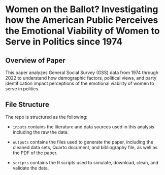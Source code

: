 # Women on the Ballot? Investigating how the American Public Perceives the Emotional Viability of Women to Serve in Politics since 1974

## Overview of Paper
This paper analyzes General Social Survey (GSS) data from 1974 through 2022 to understand how demographic factors, political views, and party identification impact perceptions of the emotional viability of women to serve in politics.

## File Structure

The repo is structured as the following:

-   `inputs` contains the literature and data sources used in this analysis including the raw the data.

-   `outputs` contains the files used to generate the paper, including the cleaned data sets, Quarto document, and bibliography file, as well as the PDF of the paper.

-   `scripts` contains the R scripts used to simulate, download, clean, and validate the data.
